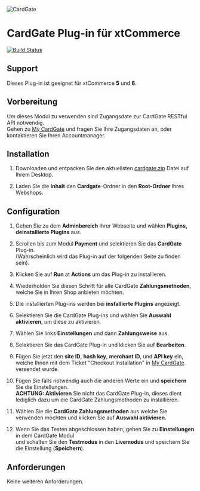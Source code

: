 ![CardGate](https://cdn.curopayments.net/thumb/200/logos/cardgate.png)

# CardGate Plug-in für xtCommerce

[![Build Status](https://travis-ci.org/cardgate/xtcommerce.svg?branch=master)](https://travis-ci.org/cardgate/xtcommerce)

## Support

Dieses Plug-in ist geeignet für xtCommerce **5** und **6**.

## Vorbereitung

Um dieses Modul zu verwenden sind Zugangsdate zur CardGate RESTful API notwendig.  
Gehen zu [My CardGate](https://my.cardgate.com/) und fragen Sie Ihre Zugangsdaten an, oder kontaktieren Sie Ihren Accountmanager.

## Installation

1. Downloaden und entpacken Sie den aktuellsten [cardgate.zip](https://github.com/cardgate/xtcommerce/releases/) Datei auf Ihrem Desktop.

2. Laden Sie die **Inhalt** den **Cardgate**-Ordner in den **Root-Ordner** Ihres Webshops.

## Configuration

1. Gehen Sie zu dem **Adminbereich** Ihrer Webseite und wählen **Plugins, deinstallierte Plugins** aus.

2. Scrollen bis zum Modul **Payment** und selektieren Sie das **CardGate** Plug-in.  
   (Wahrscheinlich wird das Plug-in auf der folgenden Seite zu finden sein).

3. Klicken Sie auf **Run** at **Actions** um das Plug-in zu installieren.

4. Wiederholden Sie diesen Schritt für alle CardGate **Zahlungsmethoden**, welche Sie in Ihren Shop anbieten möchten.

5. Die installierten Plug-ins werden bei **installierte Plugins** angezeigt.

6. Selektieren Sie die CardGate Plug-ins und wählen Sie **Auswahl aktivieren**, um diese zu aktivieren.

7. Wählen Sie links **Einstellungen** und dann **Zahlungsweise** aus.

8. Selektieren Sie das CardGate Plug-in und klicken Sie auf **Bearbeiten**.

9. Fügen Sie jetzt den **site ID**, **hash key**, **merchant ID**, und **API key** ein,  
   welche Ihnen mit dem Ticket "Checkout Installation" in [My CardGate](https://my.cardgate.com/) versendet wurde.

10. Fügen Sie falls notwendig auch die anderen Werte ein und **speichern** Sie die Einstellungen.  
    **ACHTUNG: Aktivieren** Sie nicht das CardGate Plug-in, dieses dient lediglich dazu um die CardGate Zahlungsmethoden zu installieren.

11. Wählen Sie die **CardGate Zahlungsmethoden** aus welche Sie verwenden möchten und klicken Sie auf **Auswahl aktivieren**.

12. Wenn Sie das Testen abgeschlossen haben, gehen Sie zu **Einstellungen** in dem CardGate Modul  
    und schalten Sie den **Testmodus** in den **Livemodus** und speichern Sie die Einstellung (**Speichern**).

## Anforderungen

Keine weiteren Anforderungen.

